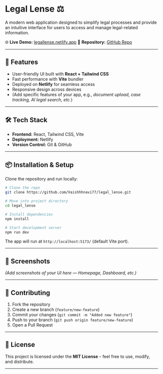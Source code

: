
# Legal Lense ⚖️

A modern web application designed to simplify legal processes and provide an intuitive interface for users to access and manage legal-related information.

🌐 **Live Demo:** [legallense.netlify.app](https://legallense.netlify.app)
📂 **Repository:** [GitHub Repo](https://github.com/Vaishhhnavi77/legal_lense)

---

## 🚀 Features

* User-friendly UI built with **React + Tailwind CSS**
* Fast performance with **Vite** bundler
* Deployed on **Netlify** for seamless access
* Responsive design across devices
* (Add specific features of your app, e.g., *document upload, case tracking, AI legal search, etc.*)

---

## 🛠️ Tech Stack

* **Frontend:** React, Tailwind CSS, Vite
* **Deployment:** Netlify
* **Version Control:** Git & GitHub

---

## 📦 Installation & Setup

Clone the repository and run locally:

```bash
# Clone the repo
git clone https://github.com/Vaishhhnavi77/legal_lense.git

# Move into project directory
cd legal_lense

# Install dependencies
npm install

# Start development server
npm run dev
```

The app will run at `http://localhost:5173/` (default Vite port).

---

## 📸 Screenshots

*(Add screenshots of your UI here — Homepage, Dashboard, etc.)*

---

## 🤝 Contributing

1. Fork the repository
2. Create a new branch (`feature/new-feature`)
3. Commit your changes (`git commit -m "Added new feature"`)
4. Push to your branch (`git push origin feature/new-feature`)
5. Open a Pull Request

---

## 📄 License

This project is licensed under the **MIT License** – feel free to use, modify, and distribute.

---


